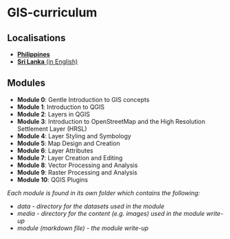 # GIS-curriculum

## Localisations
- [**Philippines**](philippines/)
- [**Sri Lanka** (in English)](sri-lanka/)

## Modules
- **Module 0**: Gentle Introduction to GIS concepts
- **Module 1**: Introduction to QGIS
- **Module 2**: Layers in QGIS
- **Module 3**: Introduction to OpenStreetMap and the High Resolution Settlement Layer (HRSL)
- **Module 4**: Layer Styling and Symbology
- **Module 5**: Map Design and Creation
- **Module 6**: Layer Attributes
- **Module 7**: Layer Creation and Editing
- **Module 8**: Vector Processing and Analysis
- **Module 9**: Raster Processing and Analysis
- **Module 10**: QGIS Plugins


*Each module is found in its own folder which contains the following:*
- *data - directory for the datasets used in the module*
- *media - directory for the content (e.g. images) used in the module write-up*
- *module (markdown file) - the module write-up* 

